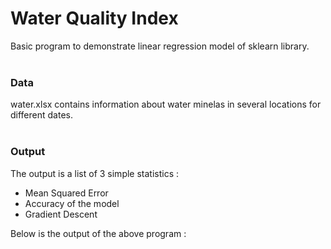 # Water Quality Index
Basic program to demonstrate linear regression model of sklearn library.
<br>
<br>

### Data
water.xlsx contains information about water minelas in several locations for different dates.
<br>
<br>

### Output
The output is a list of 3 simple statistics :
* Mean Squared Error
* Accuracy of the model
* Gradient Descent

Below is the output of the above program :<br>
